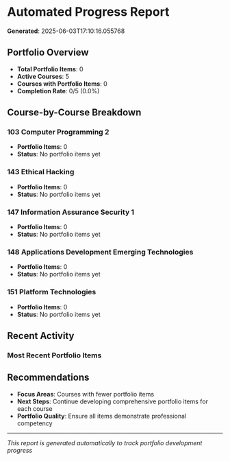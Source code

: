 # Automated Progress Report

**Generated**: 2025-06-03T17:10:16.055768

## Portfolio Overview

- **Total Portfolio Items**: 0
- **Active Courses**: 5
- **Courses with Portfolio Items**: 0
- **Completion Rate**: 0/5 (0.0%)

## Course-by-Course Breakdown

### 103 Computer Programming 2
- **Portfolio Items**: 0
- **Status**: No portfolio items yet

### 143 Ethical Hacking
- **Portfolio Items**: 0
- **Status**: No portfolio items yet

### 147 Information Assurance Security 1
- **Portfolio Items**: 0
- **Status**: No portfolio items yet

### 148 Applications Development Emerging Technologies
- **Portfolio Items**: 0
- **Status**: No portfolio items yet

### 151 Platform Technologies
- **Portfolio Items**: 0
- **Status**: No portfolio items yet


## Recent Activity

### Most Recent Portfolio Items


## Recommendations

- **Focus Areas**: Courses with fewer portfolio items
- **Next Steps**: Continue developing comprehensive portfolio items for each course
- **Portfolio Quality**: Ensure all items demonstrate professional competency

---

*This report is generated automatically to track portfolio development progress*
